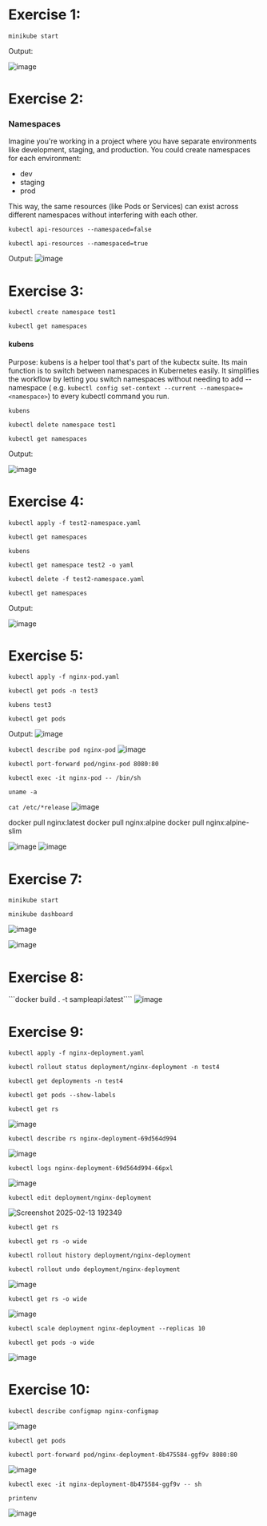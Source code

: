 
# Exercise 1:

`` minikube start ``

Output: 

![image](https://github.com/user-attachments/assets/8bed6829-b0ef-4007-955a-492de7d92258)



# Exercise 2:

### Namespaces
Imagine you're working in a project where you have separate environments like development, staging, and production. You could create namespaces for each environment:
- dev
- staging
- prod
  
This way, the same resources (like Pods or Services) can exist across different namespaces without interfering with each other.

```kubectl api-resources --namespaced=false ```

``` kubectl api-resources --namespaced=true  ```

Output: 
![image](https://github.com/user-attachments/assets/9525930b-0700-4297-899f-0069d38cd28e)


# Exercise 3: 

``kubectl create namespace test1``

``kubectl get namespaces``


#### kubens
Purpose: kubens is a helper tool that's part of the kubectx suite. Its main function is to switch between namespaces in Kubernetes easily. It simplifies the workflow by letting you switch namespaces without needing to add --namespace <namespace> ( e.g. ```kubectl config set-context --current --namespace=<namespace>```) to every kubectl command you run.

``` kubens ```

```kubectl delete namespace test1```

```kubectl get namespaces```

Output: 

![image](https://github.com/user-attachments/assets/be21ec42-ebbd-4a34-ba45-89ef24c39750)



# Exercise 4:

```kubectl apply -f test2-namespace.yaml```

```kubectl get namespaces```

```kubens```

```kubectl get namespace test2 -o yaml```

```kubectl delete -f test2-namespace.yaml```

```kubectl get namespaces```

Output: 

![image](https://github.com/user-attachments/assets/11c75a21-bc45-4bb8-b81a-30d6bc3edae5)


# Exercise 5:

```kubectl apply -f nginx-pod.yaml```

```kubectl get pods -n test3```

```kubens test3```

```kubectl get pods```

Output:
![image](https://github.com/user-attachments/assets/02fca1b8-11cb-4294-ac8d-d93f031ea258)

```kubectl describe pod nginx-pod```
![image](https://github.com/user-attachments/assets/43a90718-033a-4903-a711-9f36f5b8a8b0)

```kubectl port-forward pod/nginx-pod 8080:80```

```kubectl exec -it nginx-pod -- /bin/sh```

```uname -a```

```cat /etc/*release```
![image](https://github.com/user-attachments/assets/49e66967-d048-4ac5-a42b-a8ce3fceb86b)

docker pull nginx:latest
docker pull nginx:alpine
docker pull nginx:alpine-slim

![image](https://github.com/user-attachments/assets/cfa71515-d8e7-4f2a-bf84-bf7854f3ca5d)
![image](https://github.com/user-attachments/assets/bbdde442-e5c1-4458-af79-85b046619b34)


# Exercise 7:

```minikube start```

```minikube dashboard```

![image](https://github.com/user-attachments/assets/9e07a146-7bce-4edb-aeee-6a7de5629090)

![image](https://github.com/user-attachments/assets/fc753f76-70c9-4ab1-a1bd-0167581537a8)


# Exercise 8:

```docker build . -t sampleapi:latest````
![image](https://github.com/user-attachments/assets/c6341f2d-d6f6-4d5e-a349-ab663683ec56)


# Exercise 9:

```kubectl apply -f nginx-deployment.yaml```

```kubectl rollout status deployment/nginx-deployment -n test4```

```kubectl get deployments -n test4```

```kubectl get pods --show-labels```

```kubectl get rs```

![image](https://github.com/user-attachments/assets/73b00bb1-0f9a-48dd-8832-aa1db3b316e3)

```kubectl describe rs nginx-deployment-69d564d994```

![image](https://github.com/user-attachments/assets/a86ba95f-3909-4ac9-85b6-a1d85828acfb)

```kubectl logs nginx-deployment-69d564d994-66pxl```

![image](https://github.com/user-attachments/assets/8a16fb45-b38b-42b9-b163-52cb5d4e8b79)

```kubectl edit deployment/nginx-deployment```

![Screenshot 2025-02-13 192349](https://github.com/user-attachments/assets/a7f633e6-f83c-4791-aec1-52add6d84d34)

```kubectl get rs```

```kubectl get rs -o wide```

```kubectl rollout history deployment/nginx-deployment```

```kubectl rollout undo deployment/nginx-deployment```

![image](https://github.com/user-attachments/assets/dd06b7c2-ea5e-4f87-8332-55365040acc0)

```kubectl get rs -o wide```

![image](https://github.com/user-attachments/assets/933a3c62-5df1-4fda-af21-43fa57047a65)

```kubectl scale deployment nginx-deployment --replicas 10```

```kubectl get pods -o wide```

![image](https://github.com/user-attachments/assets/7d3e68fa-7df0-44eb-99a6-ea47428a0c3a)


# Exercise 10:

```kubectl describe configmap nginx-configmap```

![image](https://github.com/user-attachments/assets/9ffebed7-6031-413b-9b84-89c35e18bd65)

```kubectl get pods```

```kubectl port-forward pod/nginx-deployment-8b475584-ggf9v 8080:80```

![image](https://github.com/user-attachments/assets/158fd37e-7ddd-4f42-a635-f6a6811c7d87)

```kubectl exec -it nginx-deployment-8b475584-ggf9v -- sh```

```printenv```

![image](https://github.com/user-attachments/assets/5742b006-6657-44c8-8cff-d8588c51f264)



